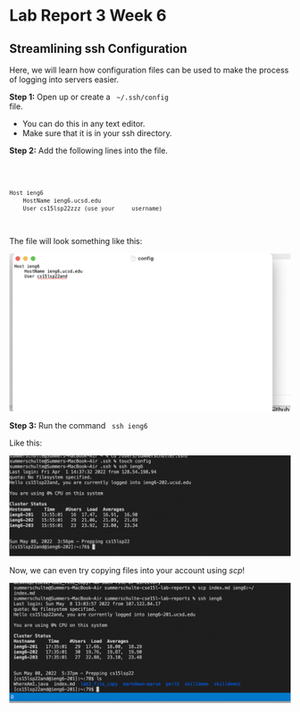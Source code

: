 # Lab Report 3 Week 6
## Streamlining ssh Configuration
Here, we will learn how configuration files can be used to make the process of logging into servers easier.

**Step 1:** Open up or create a <code> ~/.ssh/config </code> file.

- You can do this in any text editor.
- Make sure that it is in your ssh directory.

**Step 2:** Add the following lines into the file.

<code>

    Host ieng6
        HostName ieng6.ucsd.edu
        User cs15lsp22zzz (use your     username)
</code>


The file will look something like this:


![Image](file.png)


**Step 3:** Run the command <code> ssh ieng6 </code> 

Like this:

![Image](command.png)

Now, we can even try copying files into your account using *scp*!

![Image](terminal.png)


